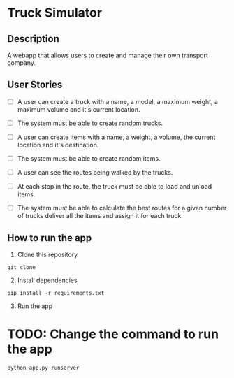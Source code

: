 # Truck Simulator

## Description

A webapp that allows users to create and manage their own transport company.

## User Stories

- [ ] A user can create a truck with a name, a model, a maximum weight, a maximum volume and it's current location.
- [ ] The system must be able to create random trucks.
- [ ] A user can create items with a name, a weight, a volume, the current location and it's destination.
- [ ] The system must be able to create random items.
- [ ] A user can see the routes being walked by the trucks.

- [ ] At each stop in the route, the truck must be able to load and unload items.
- [ ] The system must be able to calculate the best routes for a given number of trucks deliver all the items and assign it for each truck.

## How to run the app

1. Clone this repository

```
git clone
```

2. Install dependencies

```
pip install -r requirements.txt
```

3. Run the app
# TODO: Change the command to run the app
```
python app.py runserver
```




